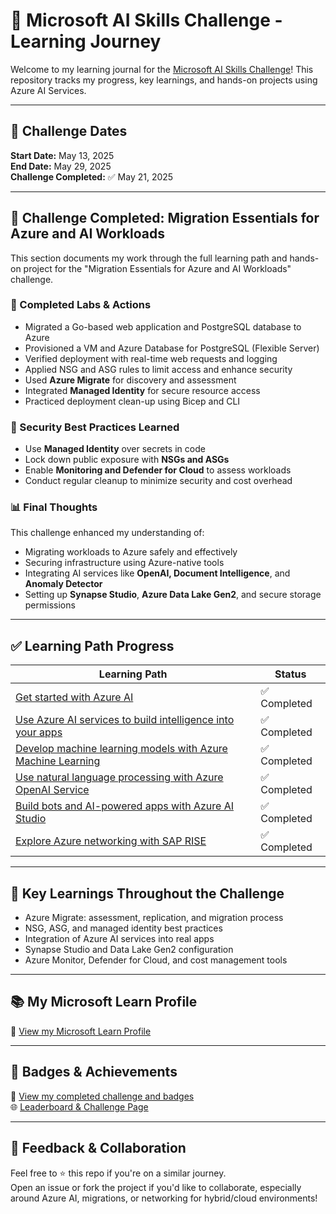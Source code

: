 # 🚀 Microsoft AI Skills Challenge - Learning Journey

Welcome to my learning journal for the [Microsoft AI Skills Challenge](https://aka.ms/aiskillschallenge)! This repository tracks my progress, key learnings, and hands-on projects using Azure AI Services.

---

## 📅 Challenge Dates  
**Start Date:** May 13, 2025  
**End Date:** May 29, 2025  
**Challenge Completed:** ✅ May 21, 2025

---

## 🏁 Challenge Completed: Migration Essentials for Azure and AI Workloads

This section documents my work through the full learning path and hands-on project for the "Migration Essentials for Azure and AI Workloads" challenge.

### 🔧 Completed Labs & Actions

- Migrated a Go-based web application and PostgreSQL database to Azure
- Provisioned a VM and Azure Database for PostgreSQL (Flexible Server)
- Verified deployment with real-time web requests and logging
- Applied NSG and ASG rules to limit access and enhance security
- Used **Azure Migrate** for discovery and assessment
- Integrated **Managed Identity** for secure resource access
- Practiced deployment clean-up using Bicep and CLI

### 🔐 Security Best Practices Learned

- Use **Managed Identity** over secrets in code
- Lock down public exposure with **NSGs and ASGs**
- Enable **Monitoring and Defender for Cloud** to assess workloads
- Conduct regular cleanup to minimize security and cost overhead

### 📊 Final Thoughts

This challenge enhanced my understanding of:
- Migrating workloads to Azure safely and effectively
- Securing infrastructure using Azure-native tools
- Integrating AI services like **OpenAI, Document Intelligence**, and **Anomaly Detector**
- Setting up **Synapse Studio**, **Azure Data Lake Gen2**, and secure storage permissions

---

## ✅ Learning Path Progress

| Learning Path                                                                 | Status        |
|-------------------------------------------------------------------------------|---------------|
| [Get started with Azure AI](https://learn.microsoft.com/training/paths/get-started-azure-ai/) | ✅ Completed    |
| [Use Azure AI services to build intelligence into your apps](https://learn.microsoft.com/training/paths/use-azure-ai-services/) | ✅ Completed    |
| [Develop machine learning models with Azure Machine Learning](https://learn.microsoft.com/training/paths/create-no-code-predictive-models-azure-machine-learning/) | ✅ Completed    |
| [Use natural language processing with Azure OpenAI Service](https://learn.microsoft.com/training/paths/use-natural-language-processing-openai/) | ✅ Completed    |
| [Build bots and AI-powered apps with Azure AI Studio](https://learn.microsoft.com/training/paths/build-bots-apps-ai-studio/) | ✅ Completed    |
| [Explore Azure networking with SAP RISE](https://learn.microsoft.com/training/paths/explore-azure-networking-sap-rise/) | ✅ Completed    |

---

## 🧠 Key Learnings Throughout the Challenge

- Azure Migrate: assessment, replication, and migration process
- NSG, ASG, and managed identity best practices
- Integration of Azure AI services into real apps
- Synapse Studio and Data Lake Gen2 configuration
- Azure Monitor, Defender for Cloud, and cost management tools

---

## 📚 My Microsoft Learn Profile  
🔗 [View my Microsoft Learn Profile](https://learn.microsoft.com/en-us/users/han-1434/)

---

## 🏅 Badges & Achievements  
🏁 [View my completed challenge and badges](https://learn.microsoft.com/en-us/users/han-1434/achievements)  
🌐 [Leaderboard & Challenge Page](https://learn.microsoft.com/en-us/challenges/xepncpto2qmg5j/leaderboard?wt.mc_id=challenges_nudge_to_complete_email_learn)

---

## 💬 Feedback & Collaboration

Feel free to ⭐ this repo if you're on a similar journey.  
Open an issue or fork the project if you'd like to collaborate, especially around Azure AI, migrations, or networking for hybrid/cloud environments!
